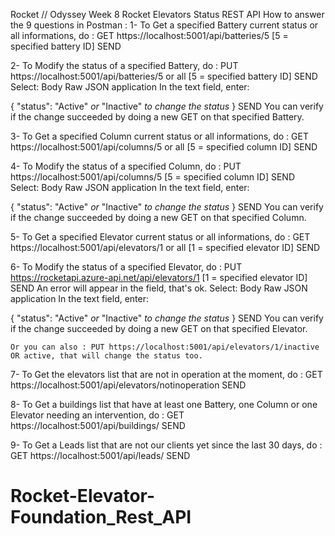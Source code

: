 Rocket // Odyssey Week 8
Rocket Elevators Status REST API
How to answer the 9 questions in Postman :
1- To Get a specified Battery current status or all informations, do :
    GET https://localhost:5001/api/batteries/5 [5 = specified battery ID]
    SEND

2- To Modify the status of a specified Battery, do :
    PUT https://localhost:5001/api/batteries/5 or all [5 = specified battery ID]
    SEND
    Select:  Body
                Raw
                JSON application
    In the text field, enter:

{
	"status": "Active" _or_ "Inactive"  _to change the status_ 
} 
    SEND
    You can verify if the change succeeded by doing a new GET on that specified Battery.

3- To Get a specified Column current status or all informations, do :
    GET https://localhost:5001/api/columns/5 or all [5 = specified column ID]
    SEND

4- To Modify the status of a specified Column, do :
    PUT https://localhost:5001/api/columns/5 [5 = specified column ID]
    SEND
    Select:  Body
                Raw
                JSON application
    In the text field, enter:

{ 
	"status": "Active" _or_ "Inactive"  _to change the status_ 
} 
    SEND
    You can verify if the change succeeded by doing a new GET on that specified Column.

5- To Get a specified Elevator current status or all informations, do :
    GET https://localhost:5001/api/elevators/1 or all [1 = specified elevator ID]
    SEND

6- To Modify the status of a specified Elevator, do :
    PUT https://rocketapi.azure-api.net/api/elevators/1 [1 = specified elevator ID]
    SEND
    An error will appear in the field, that's ok.
    Select:  Body
                Raw
                JSON application
    In the text field, enter:

{ 
	"status": "Active" _or_ "Inactive"  _to change the status_ 
} 
    SEND
    You can verify if the change succeeded by doing a new GET on that specified Elevator.

    Or you can also : PUT https://localhost:5001/api/elevators/1/inactive OR active, that will change the status too.

7- To Get the elevators list that are not in operation at the moment, do :
    GET https://localhost:5001/api/elevators/notinoperation
    SEND

8- To Get a buildings list that have at least one Battery, one Column or one Elevator needing an intervention, do :
    GET https://localhost:5001/api/buildings/
    SEND

9- To Get a Leads list that are not our clients yet since the last 30 days, do :
    GET https://localhost:5001/api/leads/
    SEND


# Rocket-Elevator-Foundation_Rest_API
